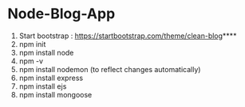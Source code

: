 # Node-Blog-App

1. Start bootstrap : https://startbootstrap.com/theme/clean-blog****
2. npm init
3. npm install node
4. npm -v 
5. npm install nodemon (to reflect changes automatically)
6. npm install express
7. npm install ejs
8. npm install mongoose
